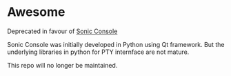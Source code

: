 # Awesome

Deprecated in favour of [Sonic Console](https://github.com/UmangRajpara13/Sonic)

Sonic Console was initially developed in Python using Qt framework. But the underlying libraries in python for PTY internface are not mature. 

This repo will no longer be maintained.

